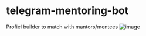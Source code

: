 # telegram-mentoring-bot

Profiel builder to match with mantors/mentees
![image](https://github.com/Marchand-Nicolas/telegram-mentoring-bot/assets/60229704/bfdb0079-731b-4df3-9024-18a52df61dde)
